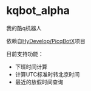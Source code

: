 # kqbot_alpha
我的酷q机器人

依赖自[HyDevelop/PicqBotX](https://github.com/HyDevelop/PicqBotX)项目

目前支持功能：
* 下班时间计算
* 计算UTC标准时转北京时间
* 最近的放假时间查询